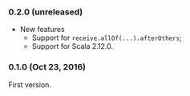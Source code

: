 ### 0.2.0 (unreleased)

- New features
  - Support for `receive.allOf(...).afterOthers`;
  - Support for Scala 2.12.0.

### 0.1.0 (Oct 23, 2016)

First version.
